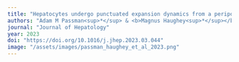 ```yaml
---
title: "Hepatocytes undergo punctuated expansion dynamics from a periportal stem cell niche in normal human liver"
authors: "Adam M Passman<sup>*</sup> & <b>Magnus Haughey<sup>*</sup></b>, Emanuela Carlotti, Marc J Williams, Bianca Cereser, Meng-Lay Lin, Shruthi Devkumar, Jonathan P Gabriel, Enrico Gringeri, Umberto Cillo, Francesco Paolo Russo, Matthew Hoare, Joanne ChinAleong, Marnix Jansen, Nicholas A Wright, Hermant M Kocher, Weini Huang, Malcolm R Alison, Stuart AC McDonald"
journal: "Journal of Hepatology"
year: 2023
doi: "https://doi.org/10.1016/j.jhep.2023.03.044"
image: "/assets/images/passman_haughey_et_al_2023.png"
---
```

